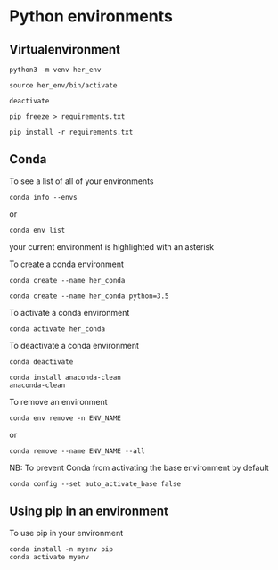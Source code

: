 # Python environments


## Virtualenvironment

```shell
python3 -m venv her_env
```

```shell
source her_env/bin/activate
```

```shell
deactivate
```

```shell
pip freeze > requirements.txt
```

```shell
pip install -r requirements.txt
```

## Conda

To see a list of all of your environments
```shell
conda info --envs
```
or
```shell
conda env list
```
your current environment is highlighted with an asterisk

To create a conda environment
```shell
conda create --name her_conda
```

```shell
conda create --name her_conda python=3.5
```

To activate a conda environment
```shell
conda activate her_conda
```

To deactivate a conda environment
```shell
conda deactivate
```

```shell
conda install anaconda-clean
anaconda-clean
```

To remove an environment
```shell
conda env remove -n ENV_NAME
```
or
```shell
conda remove --name ENV_NAME --all
```

NB: To prevent Conda from activating the base environment by default

```shell
conda config --set auto_activate_base false
```

## Using pip in an environment

To use pip in your environment
```shell
conda install -n myenv pip
conda activate myenv
```
